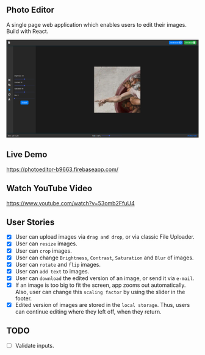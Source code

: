 ## Photo Editor

A single page web application which enables users to edit their images. Build with React.

<p align="center">
<img src="src/images/UI.png">
</p>

## Live Demo

https://photoeditor-b9663.firebaseapp.com/

## Watch YouTube Video

https://www.youtube.com/watch?v=53omb2FfuU4

## User Stories

-   [x] User can upload images via `drag and drop`, or via classic File Uploader.
-   [x] User can `resize` images.
-   [x] User can `crop` images.
-   [x] User can change `Brightness`, `Contrast`, `Saturation` and `Blur` of images.
-   [x] User can `rotate` and `flip` images.
-   [x] User can `add text` to images.
-   [x] User can `download` the edited version of an image, or send it via `e-mail`.
-   [x] If an image is too big to fit the screen, app zooms out automatically. Also, user can change this `scaling factor` by using the slider in the footer.
-   [x] Edited version of images are stored in the `local storage`. Thus, users can continue editing where they left off, when they return.

## TODO

-   [ ] Validate inputs.
